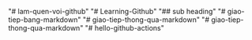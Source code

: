 "# lam-quen-voi-github" 
"# Learning-Github" 
"## sub heading" 
"# giao-tiep-bang-markdown" 
"# giao-tiep-thong-qua-markdown" 
"# giao-tiep-thong-qua-markdown" 
"# hello-github-actions" 
